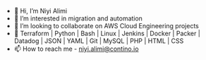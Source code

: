 - 👋 Hi, I’m Niyi Alimi
- 👀 I’m interested in migration and automation
- 💞️ I’m looking to collaborate on AWS Cloud Engineering projects
- 📁 Terraform | Python | Bash | Linux | Jenkins | Docker | Packer | Datadog | JSON | YAML | Git | MySQL | PHP | HTML | CSS
- 📫 How to reach me - niyi.alimi@contino.io

<!---
niyialimiw/niyialimiw is a ✨ special ✨ repository because its `README.md` (this file) appears on your GitHub profile.
You can click the Preview link to take a look at your changes.
--->
